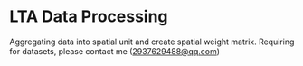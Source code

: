 # LTA Data Processing
Aggregating data into spatial unit and create spatial weight matrix.
Requiring for datasets, please contact me (2937629488@qq.com)
